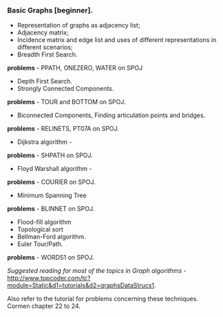 ### Basic Graphs [beginner].
- Representation of graphs as adjacency list;
- Adjacency matrix;
- Incidence matrix and edge list and uses of different representations in different scenarios;
- Breadth First Search.

**problems** - PPATH, ONEZERO, WATER on SPOJ

- Depth First Search.
- Strongly Connected Components.

**problems** - TOUR and BOTTOM on SPOJ.

- Biconnected Components, Finding articulation points and bridges.  

**problems** - RELINETS, PT07A on SPOJ.

- Dijkstra algorithm - 

**problems** - SHPATH on SPOJ.

- Floyd Warshall algorithm - 

**problems** - COURIER on SPOJ.

- Minimum Spanning Tree

**problems** - BLINNET on SPOJ.

- Flood-fill algorithm
- Topological sort
- Bellman-Ford algorithm.
- Euler Tour/Path.

**problems** - WORDS1 on SPOJ.

*Suggested reading for most of the topics in Graph algorithms -* 
http://www.topcoder.com/tc?module=Static&d1=tutorials&d2=graphsDataStrucs1.

Also refer to the tutorial for problems concerning these techniques.  
Cormen chapter 22 to 24.
